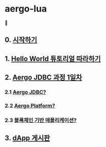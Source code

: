 # aergo-lua

👀

## 0. [시작하기](/md/0.md)

## 1. [Hello World 튜토리얼 따라하기](/md/1.md)

## 2. [Aergo JDBC 과정 1일차](/md/2.md)

### 2.1 [Aergo JDBC?](/md/2_1.md)

### 2.2 [Aergo Platform?](/md/2_2.md)

### 2.3 [블록체인 기반 애플리케이션?](/md/2_3.md)

## 3. [dApp 게시판](/md/3.md)
